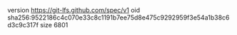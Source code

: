version https://git-lfs.github.com/spec/v1
oid sha256:9522186c4c070e33c8c1191b7ee75d8e475c9292959f3e54a1b38c6d3c9c317f
size 6801
